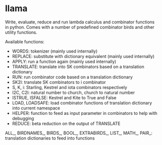 # llama

Write, evaluate, reduce and run lambda calculus and combinator functions in python. Comes with a number of predefined combinator birds and other utility functions.

Available functions:
 - WORDS: tokenizer (mainly used internally)
 - REPLACE: substitute with dictionary equivalent (mainly used internally)
 - APPLY: run a function again (mainly used internally)
 - TRANSLATE: translate into SK combinators based on a translation dictionary
 - RUN: run combinator code based on a translation dictionary
 - SK2I: translate SK combinators to i combinator
 - S, K, i: Starling, Kestrel and iota combinators respectively
 - I2C, C2I: natural number to church, church to natural number
 - ISTRUE, ISFALSE: Kestrel and Kite to True and False
 - LOAD, LOADSAFE: load combinator functions of translation dictionary into current namespace
 - HELPER: function to feed as input parameter in combinators to help with debugging
 - REDUCE: beta reduction on the output of TRANSLATE

 ALL_, BIRDNAMES_, BIRDS_, BOOL_, EXTRABIRDS_, LIST_, MATH_, PAIR_: translation dictionaries to feed into functions
 
